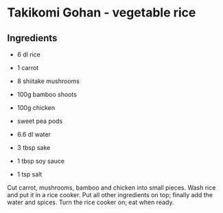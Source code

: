 Takikomi Gohan - vegetable rice
=====================

Ingredients
---------

* 6 dl rice
* 1 carrot
* 8 shiitake mushrooms
* 100g bamboo shoots
* 100g chicken
* sweet pea pods

* 6.6 dl water
* 3 tbsp sake
* 1 tbsp soy sauce
* 1 tsp salt

Cut carrot, mushrooms, bamboo and chicken into small pieces. Wash rice and put it in a rice cooker. Put all other ingredients on top; finally add the water and spices.  Turn the rice cooker on; eat when ready.
